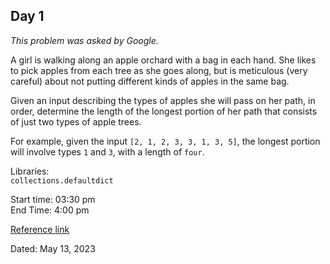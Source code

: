 ## Day 1
_This problem was asked by Google._

A girl is walking along an apple orchard with a bag in each hand. She likes to pick apples from each tree as she goes along, but is meticulous (very careful) about not putting different kinds of apples in the same bag.

Given an input describing the types of apples she will pass on her path, in order, determine the length of the longest portion of her path that consists of just two types of apple trees.

For example, given the input `[2, 1, 2, 3, 3, 1, 3, 5]`, the longest portion will involve types `1` and `3`, with a length of `four`.

Libraries:<br>
`collections.defaultdict`

Start time: 03:30 pm <br/>
End Time: 4:00 pm

[Reference link](https://akashravichandran.github.io/dcp/)

Dated: May 13, 2023